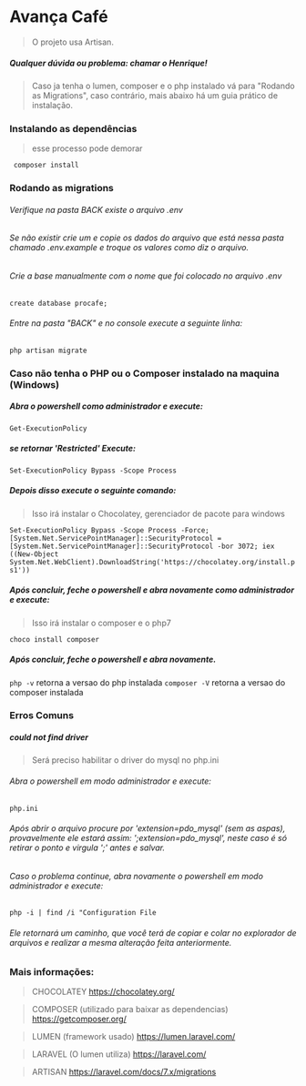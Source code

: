 # Avança Café

> O projeto usa Artisan.


##### Qualquer dúvida ou problema: chamar o Henrique!

> Caso ja tenha o lumen, composer e o php instalado vá para "Rodando as Migrations", caso contrário, mais abaixo há um guia prático de instalação.

### Instalando as dependências
>esse processo pode demorar

``` composer install```

### Rodando as migrations
###### Verifique na pasta BACK existe o arquivo .env

###### Se não existir crie um e copie os dados do arquivo que está nessa pasta chamado .env.example e troque os valores como diz o arquivo.

###### Crie a base manualmente com o nome que foi colocado no arquivo .env
```create database procafe;```

###### Entre na pasta "BACK" e no console execute a seguinte linha:
```php artisan migrate```


### Caso não tenha o PHP ou o Composer instalado na maquina (Windows)

##### Abra o powershell como administrador e execute:
```Get-ExecutionPolicy```

##### se retornar 'Restricted' Execute:
```Set-ExecutionPolicy Bypass -Scope Process```

##### Depois disso execute o seguinte comando:
> Isso irá instalar o Chocolatey, gerenciador de pacote para windows

```Set-ExecutionPolicy Bypass -Scope Process -Force; [System.Net.ServicePointManager]::SecurityProtocol = [System.Net.ServicePointManager]::SecurityProtocol -bor 3072; iex ((New-Object System.Net.WebClient).DownloadString('https://chocolatey.org/install.ps1'))```

##### Após concluir, feche o powershell e abra novamente como administrador e execute:
>Isso irá instalar o composer e o php7

```choco install composer```

##### Após concluir, feche o powershell e abra novamente.
>
```php -v``` retorna a versao do php instalada
```composer -V``` retorna a versao do composer instalada

### Erros Comuns
##### could not find driver  
> Será preciso habilitar o driver do mysql no php.ini
###### Abra o powershell em modo administrador e execute:
```php.ini```
###### Após abrir o arquivo procure por 'extension=pdo_mysql' (sem as aspas), provavelmente ele estará assim: ';extension=pdo_mysql', neste caso é só retirar o ponto e virgula ';' antes e salvar.

###### Caso o problema continue, abra novamente o powershell em modo administrador e execute:
```php -i | find /i "Configuration File```
###### Ele retornará um caminho, que você terá de copiar e colar no explorador de arquivos e realizar a mesma alteração feita anteriormente.

### Mais informações:
>  CHOCOLATEY
    https://chocolatey.org/

>  COMPOSER (utilizado para baixar as dependencias)
    https://getcomposer.org/

>  LUMEN (framework usado)
    https://lumen.laravel.com/
    
>  LARAVEL (O lumen utiliza)
    https://laravel.com/
  
>  ARTISAN
    https://laravel.com/docs/7.x/migrations
  

  
